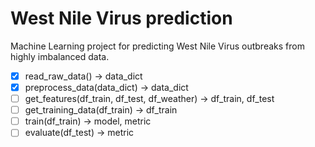 # West Nile Virus prediction

Machine Learning project for predicting West Nile Virus outbreaks from highly imbalanced data.

- [x] read_raw_data() -> data_dict
- [x] preprocess_data(data_dict) -> data_dict
- [ ] get_features(df_train, df_test, df_weather) -> df_train, df_test
- [ ] get_training_data(df_train) -> df_train
- [ ] train(df_train) -> model, metric
- [ ] evaluate(df_test) -> metric